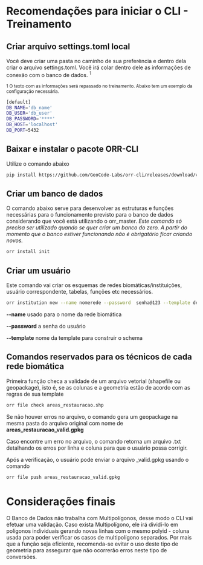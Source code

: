 # Recomendações para iniciar o CLI - Treinamento 

## Criar arquivo settings.toml local
Você deve criar uma pasta no caminho de sua preferência e dentro dela criar o arquivo settings.toml. Você irá colar dentro dele as informações de conexão com o banco de dados. <sup>1

<sup>1 O texto com as informações será repassado no treinamento. Abaixo tem um exemplo da configuração necessária.

```bash
[default]
DB_NAME='db_name'
DB_USER='db_user'
DB_PASSWORD='****'
DB_HOST='localhost'
DB_PORT=5432
```

## Baixar e instalar o pacote ORR-CLI

Utilize o comando abaixo
```bash
pip install https://github.com/GeoCode-Labs/orr-cli/releases/download/v0.1.0/orr_cli-0.1.0-py3-none-any.whl 
```

## Criar um banco de dados
O comando abaixo serve para desenvolver as estruturas e funções necessárias para o funcionamento previsto para o banco de dados considerando que você está utilizando o orr_master.
*Este comando só precisa ser utilizado quando se quer criar um banco do zero. A partir do momento que o banco estiver funcionando não é obrigatório ficar criando novos.*
```bash
orr install init  
```

## Criar um usuário
Este comando vai criar os esquemas de redes biomáticas/instituições, usuário correspondente, tabelas, funções etc necessários.
```bash
orr institution new --name nomerede --password  senha@123 --template default
```
**--name** usado para o nome da rede biomática

**--password** a senha do usuário

**--template** nome da template para construir o schema

## Comandos reservados para os técnicos de cada rede biomática
Primeira função checa a validade de um arquivo vetorial (shapefile ou geopackage), isto é, se as colunas e a geometria estão de acordo com as regras de sua template
```bash
orr file check areas_restauracao.shp
```
Se não houver erros no arquivo, o comando gera um geopackage na mesma pasta do arquivo original com nome de **areas_restauracao_valid.gpkg** 

Caso encontre um erro no arquivo, o comando retorna um arquivo .txt detalhando os erros por linha e coluna para que o usuário possa corrigir.

Após a verificação, o usuário pode enviar o arquivo _valid.gpkg usando o comando
```bash
orr file push areas_restauracao_valid.gpkg
```

# Considerações finais

O Banco de Dados não trabalha com Multipolígonos, desse modo o CLI vai efetuar uma validação. Caso exista Multipolígono, ele irá dividí-lo em polígonos individuais gerando novas linhas com o mesmo polyid - coluna usada para poder verificar os casos de multipolígono separados. Por mais que a função seja eficiente, recomenda-se evitar o uso deste tipo de geometria para assegurar que não ocorrerão erros neste tipo de conversões.


